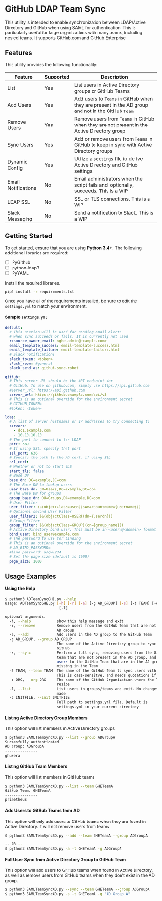 # GitHub LDAP Team Sync
This utility is intended to enable synchronization between LDAP/Active Directory and GitHub when using SAML for authentication. This is particularly useful for large organizations with many teams, including nested teams. It supports GitHub.com and GitHub Enterprise

## Features
This utility provides the following functionality:

| Feature | Supported | Description | 
| --- | --- | --- |
| List | Yes | List users in Active Directory groups or GitHub Teams |
| Add Users | Yes | Add users to `Teams` in GitHub when they are present in the AD group and not in the GitHub `Team` |
| Remove Users | Yes | Remove users from `Teams` in GitHub when they are not present in the Active Directory group |
| Sync Users | Yes | Add or remove users from `Teams` in GitHub to keep in sync with Active Directory groups |
| Dynamic Config | Yes | Utilize a `settings` file to derive Active Directory and GitHub settings |
| Email Notifications | No | Email administrators when the script fails and, optionally, succeeds. This is a WIP |
| LDAP SSL | No | SSL or TLS connections. This is a WIP |
| Slack Messaging | No | Send a notification to Slack. This is a WIP |

## Getting Started
To get started, ensure that you are using **Python 3.4+**. The following additional libraries are required:

- [ ] PyGithub
- [ ] python-ldap3
- [ ] PyYAML

Install the required libraries.

```bash
pip3 install -r requirements.txt
```

Once you have all of the requirements installed, be sure to edit the `settings.yml` to match your environment.

#### Sample `settings.yml`

```yaml
default:
  # This section will be used for sending email alerts
  # when sync succeeds or fails. It is currently not used
  resource_owner_email: <ghe-admin@example.com>
  email_template_success: email-template-success.html
  email_template_failure: email-template-failure.html
  # Slack notifications
  slack_token: <token>
  slack_room: #general
  slack_send_as: github-sync-robot

github:
  # This server URL should be the API endpoint for
  # GitHub. To use on github.com, simply use https://api.github.com
  #server_url: https://api.github.com
  server_url: https://github.example.com/api/v3
  # This is an optional override for the environment secret
  # GITHUB_TOKEN=
  #token: <token>

ldap:
  # A list of server hostnames or IP addresses to try connecting to
  servers:
    - dc1.example.com
    - 10.10.10.10
  # The port to connect to for LDAP
  port: 389
  # If using SSL, specify that port
  ssl_port: 636
  # Specify the path to the AD cert, if using SSL
  ssl_cert:
  # Whether or not to start TLS
  start_tls: false
  # Base DN
  base_dn: DC=example,DC=com
  # The Base DN to lookup users
  user_base_dn: CN=Users,DC=example,DC=com
  # The Base DN for groups
  group_base_dn: OU=Groups,DC=example,DC=com
  # User Filter
  user_filter: (&(objectClass=USER)(sAMAccountName={username}))
  # Optional second User Filter
  user_filter2: (&(objectClass=USER)(dn={userdn}))
  # Group Filter
  group_filter: (&(objectClass=GROUP)(cn={group_name}))
  # Active Directory bind user. This must be in <user>@<domain> format
  bind_user: bind_user@example.com
  # The password to use for binding
  # This is an optional override for the environment secret
  # AD_BIND_PASSWORD=
  #bind_password: asqw!234
  # Set the page size (default is 1000)
  page_size: 1000
```

## Usage Examples
#### Using the Help

```bash
$ python3 ADTeamSyncGHE.py --help
usage: ADTeamSyncGHE.py [-h] [-r] [-a] [-g AD_GROUP] [-s] [-t TEAM] [-o ORG]
                         [-l]

optional arguments:
  -h, --help            show this help message and exit
  -r, --remove          Remove users from the GitHub Team that are not in the
                        AD group
  -a, --add             Add users in the AD group to the GitHub Team
  -g AD_GROUP, --group AD_GROUP
                        The name of the Active Directory group to sync with
                        GitHub
  -s, --sync            Perform a full sync, removing users from the GitHub
                        team that are not present in the AD group, and adding
                        users to the GitHub Team that are in the AD group
                        missing in the Team
  -t TEAM, --team TEAM  The name of the GitHub Team to sync users with. 
                        This is case-sensitve, and needs quotations if the team name has spaces.
  -o ORG, --org ORG     The name of the GitHub Organization where the Teams
                        reside
  -l, --list            List users in groups/teams and exit. No changes are
                        made
  -i INITFILE, --init INITFILE
                        Full path to settings.yml file. Default is 
                        settings.yml in your current directory
```

#### Listing Active Directory Group Members
This option will list members in Active Directory groups
```bash
$ python3 SAMLTeamSyncAD.py --list --group ADGroupA
Succesfully authenticated
AD Group: ADGroupA
---------------
ghusera
```

#### Listing GitHub Team Members
This option will list members in GitHub teams
```bash
$ python3 SAMLTeamSyncAD.py --list --team GHETeamA
GitHub Team: GHETeamA
---------------
primetheus
```

#### Add Users to GitHub Teams from AD
This option will only add users to GitHub teams when they are found in Active Directory. It will not remove users from teams
```bash
$ python3 SAMLTeamSyncAD.py --add --team GHETeamA --group ADGroupA

-- OR --
$ python3 SAMLTeamSyncAD.py -a -t GHETeamA -g ADGroupA
```

#### Full User Sync from Active Directory Group to GitHub Team
This option will add users to GitHub teams when found in Active Directory, as well as remove users from GitHub teams when they don't exist in the AD group. 

```bash
$ python3 SAMLTeamSyncAD.py --sync --team GHETeamA --group ADGroupA
$ python3 SAMLTeamSyncAD.py -s -t GHETeamA -g "AD Group A"
```
